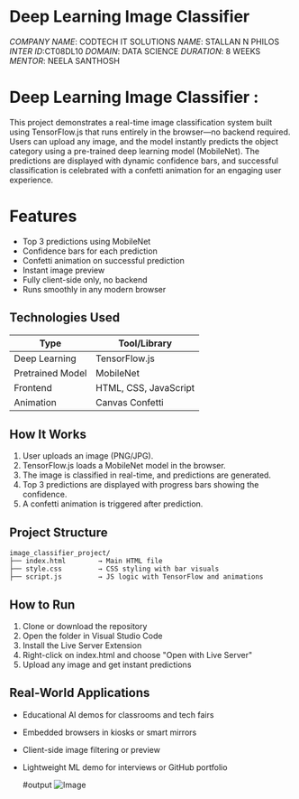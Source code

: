 # Deep Learning Image Classifier

*COMPANY NAME*: CODTECH IT SOLUTIONS
*NAME*: STALLAN N PHILOS
*INTER ID*:CT08DL10
*DOMAIN*: DATA SCIENCE
*DURATION*: 8 WEEKS
*MENTOR*: NEELA SANTHOSH


# Deep Learning Image Classifier :

This project demonstrates a real-time image classification system built using TensorFlow\.js that runs entirely in the browser—no backend required. Users can upload any image, and the model instantly predicts the object category using a pre-trained deep learning model (MobileNet). The predictions are displayed with dynamic confidence bars, and successful classification is celebrated with a confetti animation for an engaging user experience.

# Features

* Top 3 predictions using MobileNet
* Confidence bars for each prediction
* Confetti animation on successful prediction
* Instant image preview
* Fully client-side only, no backend
* Runs smoothly in any modern browser

## Technologies Used

| Type             | Tool/Library          |
| ---------------- | --------------------- |
| Deep Learning    | TensorFlow\.js        |
| Pretrained Model | MobileNet             |
| Frontend         | HTML, CSS, JavaScript |
| Animation        | Canvas Confetti       |

## How It Works

1. User uploads an image (PNG/JPG).
2. TensorFlow\.js loads a MobileNet model in the browser.
3. The image is classified in real-time, and predictions are generated.
4. Top 3 predictions are displayed with progress bars showing the confidence.
5. A confetti animation is triggered after prediction.

## Project Structure

```
image_classifier_project/
├── index.html        → Main HTML file
├── style.css         → CSS styling with bar visuals
├── script.js         → JS logic with TensorFlow and animations
```

## How to Run

1. Clone or download the repository
2. Open the folder in Visual Studio Code
3. Install the Live Server Extension
4. Right-click on index.html and choose "Open with Live Server"
5. Upload any image and get instant predictions

## Real-World Applications

* Educational AI demos for classrooms and tech fairs
* Embedded browsers in kiosks or smart mirrors
* Client-side image filtering or preview
* Lightweight ML demo for interviews or GitHub portfolio

  #output
  ![Image](https://github.com/user-attachments/assets/15411aca-4979-4d48-a6ae-e05c201f5919)

